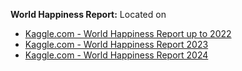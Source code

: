 **World Happiness Report:** Located on 
- [Kaggle.com - World Happiness Report up to 2022](https://www.kaggle.com/datasets/mathurinache/world-happiness-report)
- [Kaggle.com - World Happiness Report 2023](https://www.kaggle.com/datasets/ajaypalsinghlo/world-happiness-report-2023)
- [Kaggle.com - World Happiness Report 2024](https://www.kaggle.com/datasets/ajaypalsinghlo/world-happiness-report-2024)


